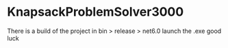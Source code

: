 # KnapsackProblemSolver3000
There is a build of the project in bin > release > net6.0
launch the .exe
good luck